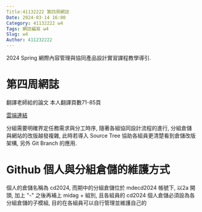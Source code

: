 ```yaml
---
Title:41132222 第四周網誌
Date: 2024-03-14 16:00
Category: 41132222 w4
Tags: 網誌編寫 w4
Slug: w4
Author: 411232222
---
```


2024 Spring 網際內容管理與協同產品設計實習課程教學導引.

<!-- PELICAN_END_SUMMARY -->
# 第四周網誌
翻譯老師給的論文
本人翻譯頁數71-85頁

[雲端連結](https://drive.google.com/file/d/17MKbJqt5k6b-HR9U92pu1BFiwq0AyOca/view)

分組需要明確界定任務需求與分工時序, 隨著各組協同設計流程的進行, 分組倉儲與網站的改版越發複雜, 此時若導入 Source Tree 協助各組員更清楚看到倉儲改版架構, 另外 Git Branch 的應用.

# Github 個人與分組倉儲的維護方式
個人的倉儲名稱為 cd2024, 而期中的分組倉儲位於 mdecd2024 帳號下, 以2a 開頭, 加上 "-" 之後再補上 midag + 組別, 且各組員的 cd2024 個人倉儲必須設為各分組倉儲的子模組, 目的在各組員可以自行管理並維護自己的

